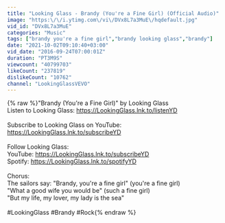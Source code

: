 ```yaml
---
title: "Looking Glass - Brandy (You're a Fine Girl) (Official Audio)"
image: "https:\/\/i.ytimg.com\/vi\/DVx8L7a3MuE\/hqdefault.jpg"
vid_id: "DVx8L7a3MuE"
categories: "Music"
tags: ["brandy you're a fine girl","brandy looking glass","brandy"]
date: "2021-10-02T09:10:40+03:00"
vid_date: "2016-09-24T07:00:01Z"
duration: "PT3M9S"
viewcount: "40799703"
likeCount: "237819"
dislikeCount: "10762"
channel: "LookingGlassVEVO"
---
```

{% raw %}&quot;Brandy (You're a Fine Girl)&quot; by Looking Glass<br />Listen to Looking Glass: <a rel="nofollow" target="blank" href="https://LookingGlass.lnk.to/listenYD">https://LookingGlass.lnk.to/listenYD</a><br /><br />Subscribe to Looking Glass on YouTube: <a rel="nofollow" target="blank" href="https://LookingGlass.lnk.to/subscribeYD">https://LookingGlass.lnk.to/subscribeYD</a><br /><br />Follow Looking Glass:<br />YouTube: <a rel="nofollow" target="blank" href="https://LookingGlass.lnk.to/subscribeYD">https://LookingGlass.lnk.to/subscribeYD</a><br />Spotify: <a rel="nofollow" target="blank" href="https://LookingGlass.lnk.to/spotifyYD">https://LookingGlass.lnk.to/spotifyYD</a><br /><br />Chorus:<br />The sailors say: &quot;Brandy, you're a fine girl&quot; (you're a fine girl)<br />&quot;What a good wife you would be&quot; (such a fine girl)<br />&quot;But my life, my lover, my lady is the sea&quot;<br /><br />#LookingGlass #Brandy #Rock{% endraw %}
